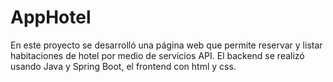 # AppHotel
En este proyecto se desarrolló una página web que permite reservar y listar habitaciones de hotel por medio de servicios API. El backend se realizó usando Java y Spring Boot, el frontend con html y css.
